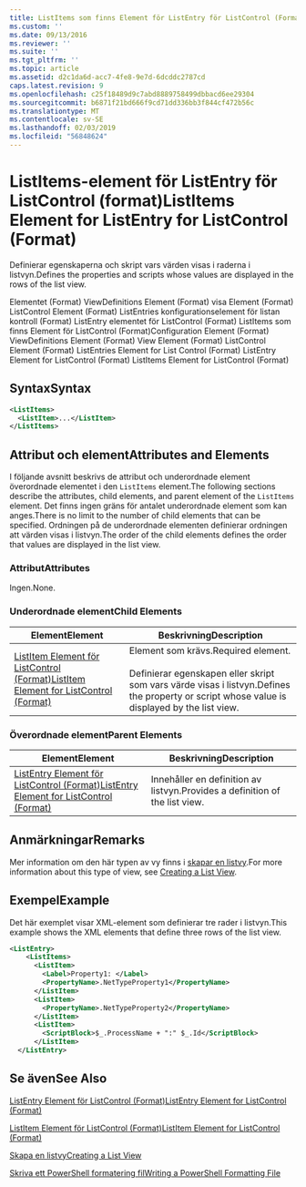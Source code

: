 ```yaml
---
title: ListItems som finns Element för ListEntry för ListControl (Format) | Microsoft Docs
ms.custom: ''
ms.date: 09/13/2016
ms.reviewer: ''
ms.suite: ''
ms.tgt_pltfrm: ''
ms.topic: article
ms.assetid: d2c1da6d-acc7-4fe8-9e7d-6dcddc2787cd
caps.latest.revision: 9
ms.openlocfilehash: c25f18489d9c7abd8889758499dbbacd6ee29304
ms.sourcegitcommit: b6871f21bd666f9cd71dd336bb3f844cf472b56c
ms.translationtype: MT
ms.contentlocale: sv-SE
ms.lasthandoff: 02/03/2019
ms.locfileid: "56848624"
---
```

# <a name="listitems-element-for-listentry-for-listcontrol-format"></a><span data-ttu-id="ab389-102">ListItems-element för ListEntry för ListControl (format)</span><span class="sxs-lookup"><span data-stu-id="ab389-102">ListItems Element for ListEntry for ListControl (Format)</span></span>

<span data-ttu-id="ab389-103">Definierar egenskaperna och skript vars värden visas i raderna i listvyn.</span><span class="sxs-lookup"><span data-stu-id="ab389-103">Defines the properties and scripts whose values are displayed in the rows of the list view.</span></span>

<span data-ttu-id="ab389-104">Elementet (Format) ViewDefinitions Element (Format) visa Element (Format) ListControl Element (Format) ListEntries konfigurationselement för listan kontroll (Format) ListEntry elementet för ListControl (Format) ListItems som finns Element för ListControl (Format)</span><span class="sxs-lookup"><span data-stu-id="ab389-104">Configuration Element (Format) ViewDefinitions Element (Format) View Element (Format) ListControl Element (Format) ListEntries Element for List Control (Format) ListEntry Element for ListControl (Format) ListItems Element for ListControl (Format)</span></span>

## <a name="syntax"></a><span data-ttu-id="ab389-105">Syntax</span><span class="sxs-lookup"><span data-stu-id="ab389-105">Syntax</span></span>

```xml
<ListItems>
  <ListItem>...</ListItem>
</ListItems>
```

## <a name="attributes-and-elements"></a><span data-ttu-id="ab389-106">Attribut och element</span><span class="sxs-lookup"><span data-stu-id="ab389-106">Attributes and Elements</span></span>

<span data-ttu-id="ab389-107">I följande avsnitt beskrivs de attribut och underordnade element överordnade elementet i den `ListItems` element.</span><span class="sxs-lookup"><span data-stu-id="ab389-107">The following sections describe the attributes, child elements, and parent element of the `ListItems` element.</span></span> <span data-ttu-id="ab389-108">Det finns ingen gräns för antalet underordnade element som kan anges.</span><span class="sxs-lookup"><span data-stu-id="ab389-108">There is no limit to the number of child elements that can be specified.</span></span> <span data-ttu-id="ab389-109">Ordningen på de underordnade elementen definierar ordningen att värden visas i listvyn.</span><span class="sxs-lookup"><span data-stu-id="ab389-109">The order of the child elements defines the order that values are displayed in the list view.</span></span>

### <a name="attributes"></a><span data-ttu-id="ab389-110">Attribut</span><span class="sxs-lookup"><span data-stu-id="ab389-110">Attributes</span></span>

<span data-ttu-id="ab389-111">Ingen.</span><span class="sxs-lookup"><span data-stu-id="ab389-111">None.</span></span>

### <a name="child-elements"></a><span data-ttu-id="ab389-112">Underordnade element</span><span class="sxs-lookup"><span data-stu-id="ab389-112">Child Elements</span></span>

|<span data-ttu-id="ab389-113">Element</span><span class="sxs-lookup"><span data-stu-id="ab389-113">Element</span></span>|<span data-ttu-id="ab389-114">Beskrivning</span><span class="sxs-lookup"><span data-stu-id="ab389-114">Description</span></span>|
|-------------|-----------------|
|[<span data-ttu-id="ab389-115">ListItem Element för ListControl (Format)</span><span class="sxs-lookup"><span data-stu-id="ab389-115">ListItem Element for ListControl (Format)</span></span>](./listitem-element-for-listitems-for-listcontrol-format.md)|<span data-ttu-id="ab389-116">Element som krävs.</span><span class="sxs-lookup"><span data-stu-id="ab389-116">Required element.</span></span><br /><br /> <span data-ttu-id="ab389-117">Definierar egenskapen eller skript som vars värde visas i listvyn.</span><span class="sxs-lookup"><span data-stu-id="ab389-117">Defines the property or script whose value is displayed by the list view.</span></span>|

### <a name="parent-elements"></a><span data-ttu-id="ab389-118">Överordnade element</span><span class="sxs-lookup"><span data-stu-id="ab389-118">Parent Elements</span></span>

|<span data-ttu-id="ab389-119">Element</span><span class="sxs-lookup"><span data-stu-id="ab389-119">Element</span></span>|<span data-ttu-id="ab389-120">Beskrivning</span><span class="sxs-lookup"><span data-stu-id="ab389-120">Description</span></span>|
|-------------|-----------------|
|[<span data-ttu-id="ab389-121">ListEntry Element för ListControl (Format)</span><span class="sxs-lookup"><span data-stu-id="ab389-121">ListEntry Element for ListControl (Format)</span></span>](./listentry-element-for-listcontrol-format.md)|<span data-ttu-id="ab389-122">Innehåller en definition av listvyn.</span><span class="sxs-lookup"><span data-stu-id="ab389-122">Provides a definition of the list view.</span></span>|

## <a name="remarks"></a><span data-ttu-id="ab389-123">Anmärkningar</span><span class="sxs-lookup"><span data-stu-id="ab389-123">Remarks</span></span>

<span data-ttu-id="ab389-124">Mer information om den här typen av vy finns i [skapar en listvy](./creating-a-list-view.md).</span><span class="sxs-lookup"><span data-stu-id="ab389-124">For more information about this type of view, see [Creating a List View](./creating-a-list-view.md).</span></span>

## <a name="example"></a><span data-ttu-id="ab389-125">Exempel</span><span class="sxs-lookup"><span data-stu-id="ab389-125">Example</span></span>

<span data-ttu-id="ab389-126">Det här exemplet visar XML-element som definierar tre rader i listvyn.</span><span class="sxs-lookup"><span data-stu-id="ab389-126">This example shows the XML elements that define three rows of the list view.</span></span>

```xml
<ListEntry>
    <ListItems>
      <ListItem>
        <Label>Property1: </Label>
        <PropertyName>.NetTypeProperty1</PropertyName>
      </ListItem>
      <ListItem>
        <PropertyName>.NetTypeProperty2</PropertyName>
      </ListItem>
      <ListItem>
        <ScriptBlock>$_.ProcessName + ":" $_.Id</ScriptBlock>
      </ListItem>
  </ListEntry>
```

## <a name="see-also"></a><span data-ttu-id="ab389-127">Se även</span><span class="sxs-lookup"><span data-stu-id="ab389-127">See Also</span></span>

[<span data-ttu-id="ab389-128">ListEntry Element för ListControl (Format)</span><span class="sxs-lookup"><span data-stu-id="ab389-128">ListEntry Element for ListControl (Format)</span></span>](./listentry-element-for-listcontrol-format.md)

[<span data-ttu-id="ab389-129">ListItem Element för ListControl (Format)</span><span class="sxs-lookup"><span data-stu-id="ab389-129">ListItem Element for ListControl (Format)</span></span>](./listitem-element-for-listitems-for-listcontrol-format.md)

[<span data-ttu-id="ab389-130">Skapa en listvy</span><span class="sxs-lookup"><span data-stu-id="ab389-130">Creating a List View</span></span>](./creating-a-list-view.md)

[<span data-ttu-id="ab389-131">Skriva ett PowerShell formatering fil</span><span class="sxs-lookup"><span data-stu-id="ab389-131">Writing a PowerShell Formatting File</span></span>](./writing-a-powershell-formatting-file.md)
